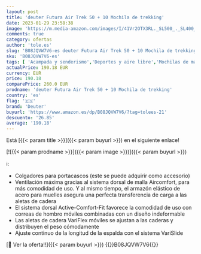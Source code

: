 ```yaml
---
layout: post
title: 'deuter Futura Air Trek 50 + 10 Mochila de trekking'
date: 2023-01-29 23:58:38
image: 'https://m.media-amazon.com/images/I/41Vr2OTX3RL._SL500_._SL400_.jpg'
comments: true
category: ofertas
author: 'tole.es'
slug: 'B08JQVW7V6-es deuter Futura Air Trek 50 + 10 Mochila de trekking'
sku: 'B08JQVW7V6-es'
tags: [ 'Acampada y senderismo','Deportes y aire libre','Mochilas de marcha','Mochilas y bolsas','Ropa y equipamiento para ocio al aire libre','deuter','mochila','🇪🇸', ]
actualPrice: 190.18 EUR
currency: EUR
price: 190.18
comparePrice: 260.0 EUR
prodname: 'deuter Futura Air Trek 50 + 10 Mochila de trekking'
country: 'es'
flag: '🇪🇸'
brand: 'Deuter'
buyurl: 'https://www.amazon.es/dp/B08JQVW7V6/?tag=tolees-21'
descuento: '26.85'
average: '190.18'
---
```


Está [{{< param title >}}]({{< param buyurl >}}) en el siguiente enlace!

[![{{< param prodname >}}]({{< param image >}})]({{< param buyurl >}})

ℹ️:

- Colgadores para portacascos (este se puede adquirir como accesorio)
- Ventilación máxima gracias al sistema dorsal de malla Aircomfort, para más comodidad de uso. Y al mismo tiempo, el armazón elástico de acero para muelles asegura una perfecta transferencia de carga a las aletas de cadera
- El sistema dorsal Active-Comfort-Fit favorece la comodidad de uso con correas de hombro móviles combinadas con un diseño indeformable
- Las aletas de cadera VariFlex móviles se ajustan a las caderas y distribuyen el peso cómodamente
- Ajuste continuo de la longitud de la espalda con el sistema VariSlide

[🛒 Ver la oferta!!]({{< param buyurl >}})
{{<world>}}B08JQVW7V6{{</world>}}
